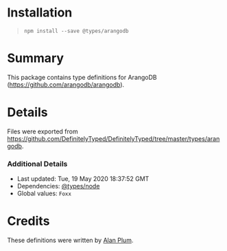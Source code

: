 # Installation
> `npm install --save @types/arangodb`

# Summary
This package contains type definitions for ArangoDB (https://github.com/arangodb/arangodb).

# Details
Files were exported from https://github.com/DefinitelyTyped/DefinitelyTyped/tree/master/types/arangodb.

### Additional Details
 * Last updated: Tue, 19 May 2020 18:37:52 GMT
 * Dependencies: [@types/node](https://npmjs.com/package/@types/node)
 * Global values: `Foxx`

# Credits
These definitions were written by [Alan Plum](https://github.com/pluma).
